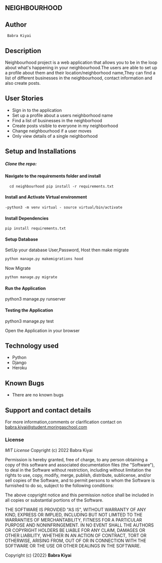 ## NEIGHBOURHOOD

## Author
     Babra Kiyai

## Description
Neighbourhood project is a web application that allows you to be in the loop about what's happening in your neighbourhood.The users are able to set up a profile about them and their location/neighborhood name,They can find a list of different businesses in the neighbourhood, contact information and also create posts.

## User Stories
* Sign in to the application
* Set up a profile about a users neighborhood name
* Find a list of businesses in the neighborhood
* Create posts visible to everyone in my neighborhood
* Change neighbourhood if a user moves
* Only view details of a single neighborhood

## Setup and Installations

##### Clone the repo:


#### Navigate to the requirements folder and install

      cd neighbourhood pip install -r requirements.txt

#### Install and Activate Virtual environment
    
    -python3 -m venv virtual - source virtual/bin/activate

#### Install Dependencies
    
    pip install requirements.txt

#### Setup Database

SetUp your database User,Password, Host then make migrate
 ```bash
python manage.py makemigrations hood
 ```
 Now Migrate
 ```bash
 python manage.py migrate
```  
#### Run the Application
  
   python3 manage.py runserver

#### Testing the Application
   
   python3 manage.py test

Open the Application in your browser

## Technology used
* Python
* Django
* Heroku
## Known Bugs
* There are no known bugs
## Support and contact details
For more information,comments or clarification contact on babra.kiyai@student.moringaschool.com
### License
*MIT License*
Copyright (c) 2022 Babra Kiyai

Permission is hereby granted, free of charge, to any person obtaining a copy
of this software and associated documentation files (the "Software"), to deal
in the Software without restriction, including without limitation the rights
to use, copy, modify, merge, publish, distribute, sublicense, and/or sell
copies of the Software, and to permit persons to whom the Software is
furnished to do so, subject to the following conditions:

The above copyright notice and this permission notice shall be included in all
copies or substantial portions of the Software.

THE SOFTWARE IS PROVIDED "AS IS", WITHOUT WARRANTY OF ANY KIND, EXPRESS OR
IMPLIED, INCLUDING BUT NOT LIMITED TO THE WARRANTIES OF MERCHANTABILITY,
FITNESS FOR A PARTICULAR PURPOSE AND NONINFRINGEMENT. IN NO EVENT SHALL THE
AUTHORS OR COPYRIGHT HOLDERS BE LIABLE FOR ANY CLAIM, DAMAGES OR OTHER
LIABILITY, WHETHER IN AN ACTION OF CONTRACT, TORT OR OTHERWISE, ARISING FROM,
OUT OF OR IN CONNECTION WITH THE SOFTWARE OR THE USE OR OTHER DEALINGS IN THE
SOFTWARE.

Copyright (c) {2022} **Babra Kiyai**




